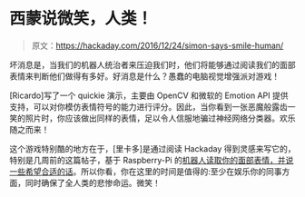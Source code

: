 # 西蒙说微笑，人类！

> 原文：<https://hackaday.com/2016/12/24/simon-says-smile-human/>

坏消息是，当我们的机器人统治者来压迫我们时，他们将能够通过阅读我们的面部表情来判断他们做得有多好。好消息是什么？愚蠢的电脑视觉增强派对游戏！

[Ricardo]写了一个 quickie 演示，主要由 OpenCV 和微软的 Emotion API 提供支持，可以对你模仿表情符号的能力进行评分。因此，当你看到一张恶魔般露齿一笑的照片时，你应该做出同样的表情，足以令人信服地骗过神经网络分类器。欢乐随之而来！

这个游戏特别酷的地方在于，[里卡多]是通过阅读 Hackaday 得到灵感来写它的，特别是几周前的这篇帖子，基于 Raspberry-Pi 的[机器人读取你的面部表情，并说一些希望合适的话](http://hackaday.com/2016/11/17/raspberry-pi-robot-that-reads-your-emotions/)。所以你看，你在这里的时间是值得的:至少在娱乐你的同事方面，同时确保了全人类的悲惨命运。微笑！